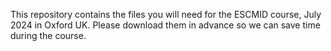 This repository contains the files you will need for the ESCMID course, July 2024 in Oxford UK.
Please download them in advance so we can save time during the course.
